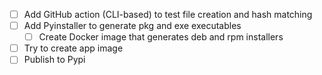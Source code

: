 - [ ] Add GitHub action (CLI-based) to test file creation and hash matching
- [ ] Add Pyinstaller to generate pkg and exe executables
  - [ ] Create Docker image that generates deb and rpm installers
- [ ] Try to create app image
- [ ] Publish to Pypi

